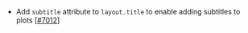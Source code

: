  - Add `subtitle` attribute to `layout.title` to enable adding subtitles to plots [[#7012](https://github.com/plotly/plotly.js/pull/7012)]
